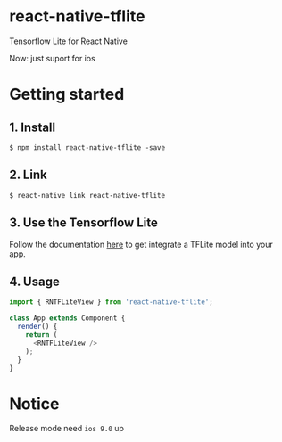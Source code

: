 # react-native-tflite

Tensorflow Lite for React Native

Now: just suport for ios

# Getting started

## 1. Install

`$ npm install react-native-tflite -save`

## 2. Link

`$ react-native link react-native-tflite`

## 3. Use the Tensorflow Lite

Follow the documentation [here](https://github.com/tensorflow/tensorflow/blob/master/tensorflow/contrib/lite/g3doc/ios.md) to get integrate a TFLite model into your app.

## 4. Usage

```javascript
import { RNTFLiteView } from 'react-native-tflite';

class App extends Component {
  render() {
    return (
      <RNTFLiteView />
    );
  }
}
```

# Notice

Release mode need `ios 9.0` up

